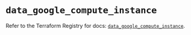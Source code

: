 # `data_google_compute_instance`

Refer to the Terraform Registry for docs: [`data_google_compute_instance`](https://registry.terraform.io/providers/hashicorp/google/6.27.0/docs/data-sources/compute_instance).
